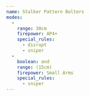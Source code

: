 ```yaml
---
name: Stalker Pattern Bolters
modes:
  -
    range: 30cm
    firepower: AP4+
    special_rules:
      - disrupt
      - sniper
  -
    boolean: and
    range: (15cm)
    firepower: Small Arms
    special_rules:
      - sniper
---
```

